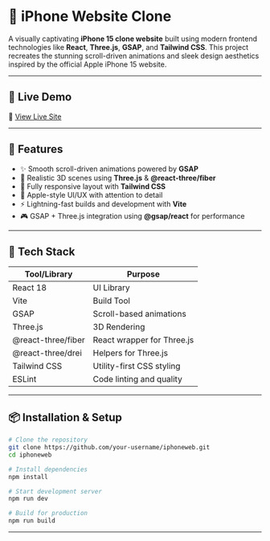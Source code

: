 # 📱 iPhone Website Clone

A visually captivating **iPhone 15 clone website** built using modern frontend technologies like **React**, **Three.js**, **GSAP**, and **Tailwind CSS**. This project recreates the stunning scroll-driven animations and sleek design aesthetics inspired by the official Apple iPhone 15 website.

---

## 🚀 Live Demo

🔗 [View Live Site](https://inquisitive-cranachan-78f3d5.netlify.app/)

---

## 🌟 Features

- ✨ Smooth scroll-driven animations powered by **GSAP**
- 🧩 Realistic 3D scenes using **Three.js** & **@react-three/fiber**
- 🎨 Fully responsive layout with **Tailwind CSS**
- 📱 Apple-style UI/UX with attention to detail
- ⚡️ Lightning-fast builds and development with **Vite**
- 🎮 GSAP + Three.js integration using **@gsap/react** for performance

---

## 🧰 Tech Stack

| Tool/Library            | Purpose                          |
|-------------------------|----------------------------------|
| React 18                | UI Library                       |
| Vite                    | Build Tool                       |
| GSAP                    | Scroll-based animations          |
| Three.js                | 3D Rendering                     |
| @react-three/fiber      | React wrapper for Three.js       |
| @react-three/drei       | Helpers for Three.js             |
| Tailwind CSS            | Utility-first CSS styling        |
| ESLint                  | Code linting and quality         |

---


## 📦 Installation & Setup

```bash
# Clone the repository
git clone https://github.com/your-username/iphoneweb.git
cd iphoneweb

# Install dependencies
npm install

# Start development server
npm run dev

# Build for production
npm run build
```
---

